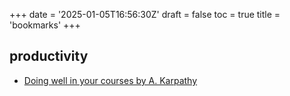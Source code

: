 +++
date = '2025-01-05T16:56:30Z'
draft = false
toc = true
title = 'bookmarks'
+++

## productivity

- [Doing well in your courses by A. Karpathy](https://cs.stanford.edu/people/karpathy/advice.html)

